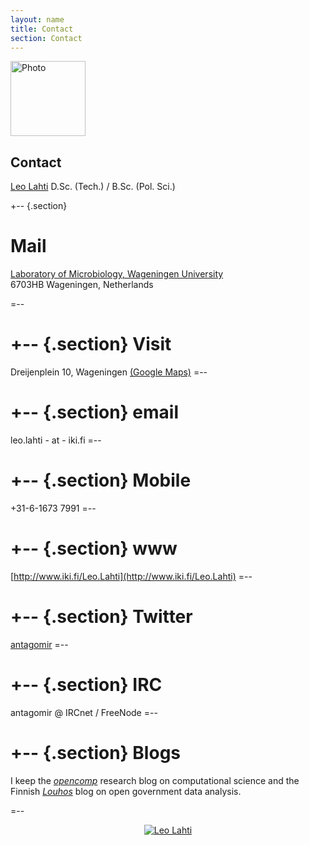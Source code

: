```yaml
---
layout: name
title: Contact
section: Contact
---
```


<img class='inset right' src='../images/meitsi2006.jpg' title='Leo Lahti' alt='Photo' width='120px' />

Contact
-------

[Leo Lahti](http://www.iki.fi/Leo.Lahti) D.Sc. (Tech.) / B.Sc. (Pol. Sci.)

+--	{.section}

Mail
========
[Laboratory of Microbiology, Wageningen University](http://www.mib.wur.nl/UK)<br/>
6703HB Wageningen, Netherlands

=--

+--	{.section}
Visit 
========
Dreijenplein 10, Wageningen [(Google Maps)](http://g.co/maps/72n7r)
=--

+--	{.section}
email
========
leo.lahti - at - iki.fi
=--

+--	{.section}
Mobile 
========
+31-6-1673 7991
=--

+--	{.section}
www
========
[http://www.iki.fi/Leo.Lahti](http://www.iki.fi/Leo.Lahti)
=--

+--	{.section}
Twitter
=======
[antagomir](http://twitter.com/antagomir)
=--

+--	{.section}
IRC
========
antagomir @ IRCnet / FreeNode
=--

+--	{.section}
Blogs
========

I keep the _[opencomp](http://antagomir.wordpress.com)_ research blog
on computational science and the Finnish _[Louhos](http://louhos.wordpress.com)_ blog on open government data analysis.

=--


<!--*[http://roihu.info/cv.pdf Curriculum Vitae]-->
<p></p>

<center><a title="Leo Lahti" href="http://www.researchgate.net/profile/Leo_Lahti/"><img src="http://www.researchgate.net/images/public/profile_share_badge.png" alt="Leo Lahti" /></a></center>


